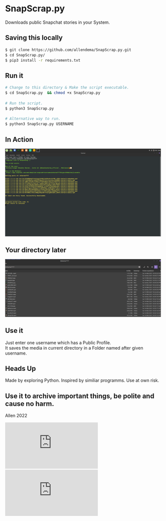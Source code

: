 # SnapScrap.py
Downloads public Snapchat stories in your System.

## Saving this locally
```bash
$ git clone https://github.com/allendema/SnapScrap.py.git
$ cd SnapScrap.py/
$ pip3 install -r requirements.txt
```

## Run it
```bash
# Change to this directory & Make the script executable.
$ cd SnapScrap.py  && chmod +x SnapScrap.py

# Run the script.
$ python3 SnapScrap.py

# Alternative way to run.
$ python3 SnapScrap.py USERNAME
```

## In Action
![inAction](https://github.com/allendema/SnapScrap.py/raw/main/example1.png)


## Your directory later

![Directory](https://github.com/allendema/SnapScrap.py/raw/main/example2.png)




## Use it
Just enter one username which has a Public Profile.  
It saves the media in current directory in a Folder named after given username.  


## Heads Up
Made by exploring Python. Inspired by similiar programms. Use at own risk.

## Use it to archive important things, be polite and cause no harm.



Allen 2022


[![License: Apache License 2.0](https://img.shields.io/github/license/allendema/SnapScrap.py)](https://github.com/allendema/SnapScrap.py/blob/main/LICENSE)
[![github commits](https://img.shields.io/github/last-commit/allendema/SnapScrap.py)](https://github.com/allendema/SnapScrap.py/commits/main)
